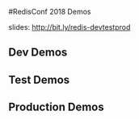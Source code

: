 #RedisConf 2018 Demos

slides: http://bit.ly/redis-devtestprod

## Dev Demos

## Test Demos

## Production Demos


